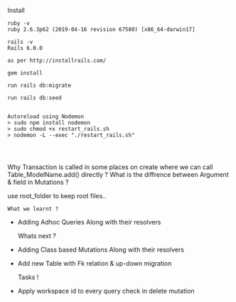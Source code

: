 Install 
~~~~~~~~~~~~
ruby -v
ruby 2.6.3p62 (2019-04-16 revision 67580) [x86_64-darwin17]

rails -v
Rails 6.0.0

as per http://installrails.com/

gem install

run rails db:migrate

run rails db:seed


Autoreload using Nodemon
> sudo npm install nodemon 
> sudo chmod +x restart_rails.sh
> nodemon -L --exec "./restart_rails.sh"




~~~~~~~~~~~~

Why Transaction is called in some places on create where we can call Table_ModelName.add() directly ?
What is the diffrence between Argument & field in Mutations ?

use root_folder to keep root files..


    What we learnt ?
- Adding Adhoc Queries Along with their resolvers


    Whats next ?
- Adding Class based Mutations Along with their resolvers
- Add new Table with Fk relation & up-down migration

    Tasks !

- Apply workspace id to every query check in delete mutation